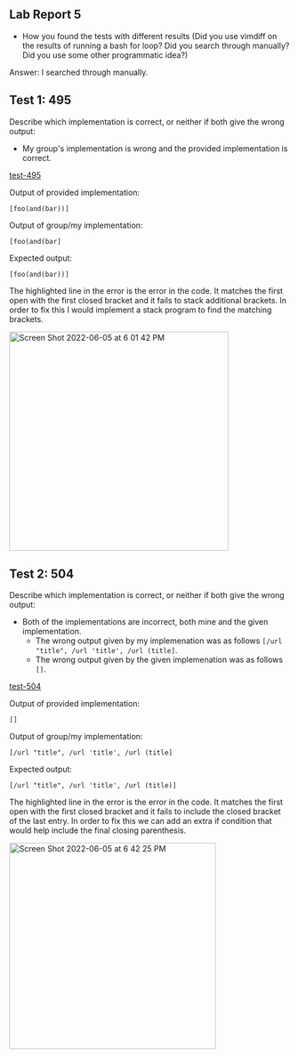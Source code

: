 ## Lab Report 5

 - How you found the tests with different results (Did you use vimdiff on the
results of running a bash for loop? Did you search through manually? Did you
use some other programmatic idea?)

Answer: I searched through manually. 

## Test 1: 495

Describe which implementation is correct, or neither if both give the wrong output:
 - My group's implementation is wrong and the provided implementation is correct.

[test-495](https://github.com/nidhidhamnani/markdown-parser/blob/main/test-files/495.md)

Output of provided implementation:

`[foo(and(bar))]`

Output of group/my implementation:

`[foo(and(bar]`

Expected output:

`[foo(and(bar))]`


The highlighted line in the error is the error in the code. It matches the first open with the first closed bracket and it fails to stack additional brackets. In order to fix this I would implement a stack program to find the matching brackets. 


<img width="394" alt="Screen Shot 2022-06-05 at 6 01 42 PM" src="https://user-images.githubusercontent.com/65454241/172078700-74eab534-0ba8-43c6-80ee-dfeab85e9dad.png">


## Test 2: 504
Describe which implementation is correct, or neither if both give the wrong output:
 - Both of the implementations are incorrect, both mine and the given implementation.
    - The wrong output given by my implemenation was as follows `[/url "title", /url 'title', /url (title]`.
    - The wrong output given by the given implemenation was as follows `[]`.

[test-504](https://github.com/nidhidhamnani/markdown-parser/blob/main/test-files/504.md)

Output of provided implementation:

`[]`

Output of group/my implementation:

`[/url "title", /url 'title', /url (title]`


Expected output:

`[/url "title", /url 'title', /url (title)]`


The highlighted line in the error is the error in the code. It matches the first open with the first closed bracket and it fails to include the closed bracket of the last entry. In order to fix this we can add an extra if condition that would help include the final closing parenthesis. 


<img width="371" alt="Screen Shot 2022-06-05 at 6 42 25 PM" src="https://user-images.githubusercontent.com/65454241/172081149-514e4bd3-0a7f-4818-b3d7-819787e199e2.png">
